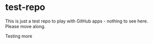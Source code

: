 # test-repo
This is just a test repo to play with GitHub apps - nothing to see here.
Please move along.

Testing more
